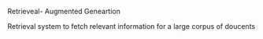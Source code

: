 
Retrieveal- Augmented Geneartion

Retrieval system to fetch relevant information for a large corpus of doucents 